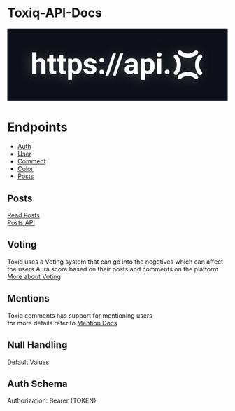 # Toxiq-API-Docs

![Logo](Images/api%20docs.jpg)


# Endpoints
- [Auth](/Endpoints/Login.md)
- [User](/Endpoints/User.md)
- [Comment](/Endpoints/Comment.md)
- [Color](/Endpoints/Color.md)
- [Posts](/Endpoints/Posts.md)

## Posts
[Read Posts](/Docs/Posts.md)  
[Posts API](/Endpoints/Posts.md)

## Voting
Toxiq uses a Voting system that can go into the negetives which can affect the users Aura score based on their posts and comments on the platform  
[More about Voting](/Endpoints/Posts.md#voting)

## Mentions
Toxiq comments has support for mentioning users  
for more details refer to [Mention Docs](/Docs/Mentions.md)

## Null Handling
[Default Values](/Docs/Default.md)

## Auth Schema

Authorization: Bearer {TOKEN}
